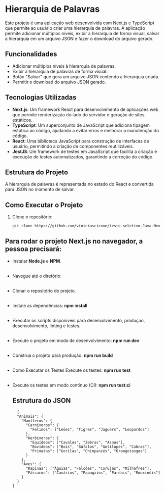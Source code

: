 # Hierarquia de Palavras

Este projeto é uma aplicação web desenvolvida com Next.js e TypeScript que permite ao usuário criar uma hierarquia de palavras. A aplicação permite adicionar múltiplos níveis, exibir a hierarquia de forma visual, salvar a hierarquia em um arquivo JSON e fazer o download do arquivo gerado.

## Funcionalidades

- Adicionar múltiplos níveis à hierarquia de palavras.
- Exibir a hierarquia de palavras de forma visual.
- Botão "Salvar" que gera um arquivo JSON contendo a hierarquia criada.
- Permitir o download do arquivo JSON gerado.

## Tecnologias Utilizadas

- **Next.js**: Um framework React para desenvolvimento de aplicações web que permite renderização do lado do servidor e geração de sites estáticos.
- **TypeScript**: Um superconjunto de JavaScript que adiciona tipagem estática ao código, ajudando a evitar erros e melhorar a manutenção do código.
- **React**: Uma biblioteca JavaScript para construção de interfaces de usuário, permitindo a criação de componentes reutilizáveis.
- **JestJS**: Um framework de testes em JavaScript que facilita a criação e execução de testes automatizados, garantindo a correção do código.

## Estrutura do Projeto

A hierarquia de palavras é representada no estado do React e convertida para JSON no momento de salvar.

## Como Executar o Projeto

1. Clone o repositório:

   ```bash
   git clone https://github.com/viniciuscicone/teste-seletivo-Java-Next.git
   ```

## Para rodar o projeto Next.js no navegador, a pessoa precisará:

* Instalar **Node.js** e **NPM**.
  <br><br>
* Navegue até o diretório:
  <br><br>
* Clonar o repositório do projeto.
  <br><br>
* Instale as dependências: **npm install**
  <br><br>
* Executar os scripts disponíveis para desenvolvimento, produçao, desenvolvimento, linting e testes.
  <br><br>
* Execute o projeto em modo de desenvolvimento: **npm run dev**
  <br><br>
* Construa o projeto para produção: **npm run build**
  <br><br>
* Como Executar os Testes
  Execute os testes: **npm run test**
  <br><br>
* Execute os testes em modo contínuo (CI): **npm run test:ci**

  ## Estrutura do JSON


  ```json**
    {
    "Animais": {
      "Mamíferos": {
        "Carnívoros": {
          "Felinos": ["Leões", "Tigres", "Jaguars", "Leopardos"]
        },
        "Herbívoros": {
          "Equídeos": ["Cavalos", "Zebras", "Asnos"],
          "Bovídeos": ["Bois", "Búfalos", "Antílopes", "Cabras"],
          "Primatas": ["Gorilas", "Chimpanzés", "Orangotangos"]
        }
      },
      "Aves": {
        "Rapinas": ["Águias", "Falcões", "Corujas", "Milhafres"],
        "Pássaros": ["Canários", "Papagaios", "Pardais", "Rouxinóis"]
      }
    }
  }
  ```
